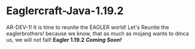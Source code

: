 # Eaglercraft-Java-1.19.2
AR-DEV-1! It is time to reunite the EAGLER world!
Let's Reunite the eaglerbrothers! because we know, that as much as mojang wants to dmca us, we will not fall!
**Eagler 1.19.2**
***Coming Soon!***
